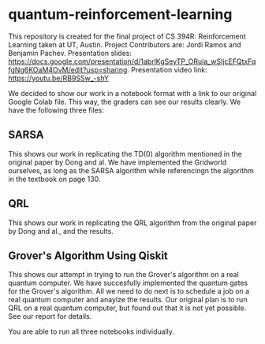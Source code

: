 # quantum-reinforcement-learning
This repository is created for the final project of CS 394R: Reinforcement Learning taken at UT, Austin. Project Contributors are: Jordi Ramos and Benjamin Pachev. 
Presentation slides: https://docs.google.com/presentation/d/1abrlKgSeyTP_ORuia_wSIjcEFQtxFqfgNg6KOaM4OvM/edit?usp=sharing.
Presentation video link: https://youtu.be/RB9SSw_-shY

We decided to show our work in a notebook format with a link to our original Google Colab file. This way, the graders can see our results clearly. We have the following three files:

## SARSA
This shows our work in replicating the TD(0) algorithm mentioned in the original paper by Dong and al. We have implemented the Gridworld ourselves, as long as the SARSA algorithm while referencingn the algorithm in the textbook on page 130.
## QRL
This shows our work in replicating the QRL algorithm from the original paper by Dong and al., and the results.
## Grover's Algorithm Using Qiskit
This shows our attempt in trying to run the Grover's algorithm on a real quantum computer. We have succesfully implemented the quantum gates for the Grover's algorithm. All we need to do next is to schedule a job on a real quantum computer and anaylze the results. Our original plan is to run QRL on a real quantum computer, but found out that it is not yet possible. See our report for details.

You are able to run all three notebooks individually.
